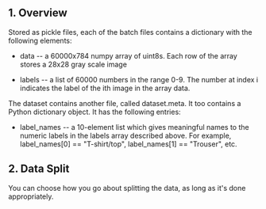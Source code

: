 ## 1. Overview

Stored as pickle files, each of the batch files contains a dictionary with the following elements:

- data -- a 60000x784 numpy array of uint8s. Each row of the array stores a 28x28 gray scale image

- labels -- a list of 60000 numbers in the range 0-9. The number at index i indicates the label of the ith image in the array data.

The dataset contains another file, called dataset.meta. It too contains a Python dictionary object. It has the following entries:

- label_names -- a 10-element list which gives meaningful names to the numeric labels in the labels array described above. For example, label_names[0] == "T-shirt/top", label_names[1] == "Trouser", etc.

## 2. Data Split

You can choose how you go about splitting the data, as long as it's done appropriately.
